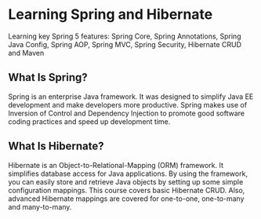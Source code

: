 <h1>Learning Spring and Hibernate </h1>
<p>Learning key Spring 5 features: Spring Core, Spring Annotations, Spring Java Config, Spring AOP, 
Spring MVC, Spring Security, Hibernate CRUD and Maven </p>

<h2>What Is Spring?</h2>
<p>Spring is an enterprise Java framework. It was designed to simplify Java EE development and make developers more productive. 
Spring makes use of Inversion of Control and Dependency Injection to promote good software coding practices and speed up development time.</p>

<h2>What Is Hibernate?</h2>
<p>Hibernate is an Object-to-Relational-Mapping (ORM) framework. It simplifies database access for Java applications. By using the framework, you can easily store and retrieve Java objects by setting up some simple configuration mappings.
This course covers basic Hibernate CRUD. Also, advanced Hibernate mappings are covered for one-to-one, one-to-many and many-to-many.</p>
